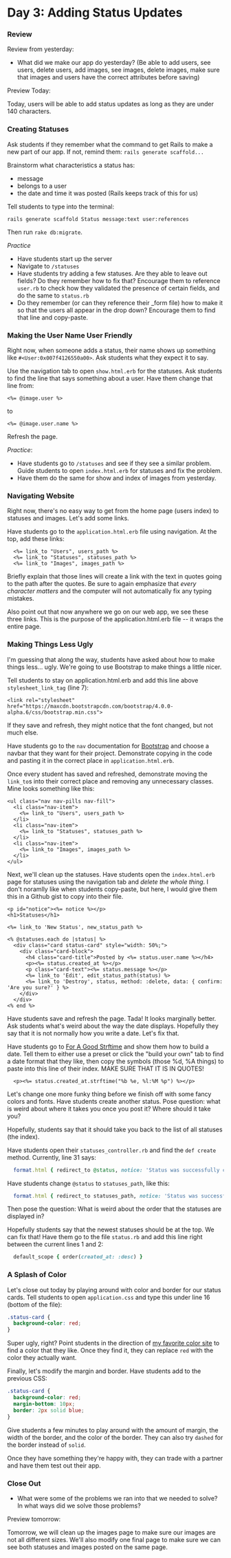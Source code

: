# Day 3: Adding Status Updates

### Review

Review from yesterday:

* What did we make our app do yesterday? (Be able to add users, see users, delete users, add images, see images, delete images, make sure that images and users have the correct attributes before saving)

Preview Today:

Today, users will be able to add status updates as long as they are under 140 characters. 

### Creating Statuses

Ask students if they remember what the command to get Rails to make a new part of our app. If not, remind them: `rails generate scaffold...`

Brainstorm what characteristics a status has:

* message
* belongs to a user
* the date and time it was posted (Rails keeps track of this for us)

Tell students to type into the terminal:

```
rails generate scaffold Status message:text user:references
```

Then run `rake db:migrate`. 

*Practice*

* Have students start up the server
* Navigate to `/statuses`
* Have students try adding a few statuses. Are they able to leave out fields? Do they remember how to fix that? Encourage them to reference `user.rb` to check how they validated the presence of certain fields, and do the same to `status.rb`
* Do they remember (or can they reference their _form file) how to make it so that the users all appear in the drop down? Encourage them to find that line and copy-paste. 

### Making the User Name User Friendly

Right now, when someone adds a status, their name shows up something like `#<User:0x007f4126550a00>`. Ask students what they expect it to say. 

Use the navigation tab to open `show.html.erb` for the statuses. Ask students to find the line that says something about a user. Have them change that line from:

```
<%= @image.user %>
```

to

```
<%= @image.user.name %>
```

Refresh the page. 

*Practice*:

* Have students go to `/statuses` and see if they see a similar problem. Guide students to open `index.html.erb` for statuses and fix the problem.
* Have them do the same for show and index of images from yesterday. 

### Navigating Website

Right now, there's no easy way to get from the home page (users index) to statuses and images. Let's add some links. 

Have students go to the `application.html.erb` file using navigation. At the top, add these links:

```
  <%= link_to "Users", users_path %>
  <%= link_to "Statuses", statuses_path %>
  <%= link_to "Images", images_path %>
```

Briefly explain that those lines will create a link with the text in quotes going to the path after the quotes. Be sure to again emphasize that *every character matters* and the computer will not automatically fix any typing mistakes. 

Also point out that now anywhere we go on our web app, we see these three links. This is the purpose of the application.html.erb file -- it wraps the entire page. 

### Making Things Less Ugly

I'm guessing that along the way, students have asked about how to make things less... ugly. We're going to use Bootstrap to make things a little nicer. 

Tell students to stay on application.html.erb and add this line above `stylesheet_link_tag` (line 7):

```
<link rel="stylesheet" href="https://maxcdn.bootstrapcdn.com/bootstrap/4.0.0-alpha.6/css/bootstrap.min.css">
```

If they save and refresh, they might notice that the font changed, but not much else. 

Have students go to the `nav` documentation for [Bootstrap](https://v4-alpha.getbootstrap.com/components/navs/) and choose a navbar that they want for their project. Demonstrate copying in the code and pasting it in the correct place in `application.html.erb`. 

Once every student has saved and refreshed, demonstrate moving the `link_to`s into their correct place and removing any unnecessary classes. Mine looks something like this:

```
<ul class="nav nav-pills nav-fill">
  <li class="nav-item">
    <%= link_to "Users", users_path %>
  </li>
  <li class="nav-item">
    <%= link_to "Statuses", statuses_path %>
  </li>
  <li class="nav-item">
    <%= link_to "Images", images_path %>
  </li>
</ul>
```

Next, we'll clean up the statuses. Have students open the `index.html.erb` page for statuses using the navigation tab and *delete the whole thing*. I don't noramlly like when students copy-paste, but here, I would give them this in a Github gist to copy into their file. 

```
<p id="notice"><%= notice %></p>
<h1>Statuses</h1>

<%= link_to 'New Status', new_status_path %>

<% @statuses.each do |status| %>
  <div class="card status-card" style="width: 50%;">
    <div class="card-block">
      <h4 class="card-title">Posted by <%= status.user.name %></h4>
      <p><%= status.created_at %></p>
      <p class="card-text"><%= status.message %></p>
      <%= link_to 'Edit', edit_status_path(status) %>
      <%= link_to 'Destroy', status, method: :delete, data: { confirm: 'Are you sure?' } %>
    </div>
  </div>
<% end %>
```

Have students save and refresh the page. Tada! It looks marginally better. Ask students what's weird about the way the date displays. Hopefully they say that it is not normally how you write a date. Let's fix that.

Have students go to [For A Good Strftime](http://www.foragoodstrftime.com/) and show them how to build a date. Tell them to either use a preset or click the "build your own" tab to find a date format that they like, then copy the symbols (those %d, %A things) to paste into this line of their index. MAKE SURE THAT IT IS IN QUOTES!

```
  <p><%= status.created_at.strftime("%b %e, %l:%M %p") %></p>
```

Let's change one more funky thing before we finish off with some fancy colors and fonts. Have students create another status. Pose question: what is weird about where it takes you once you post it? Where should it take you? 

Hopefully, students say that it should take you back to the list of all statuses (the index). 

Have students open their `statuses_controller.rb` and find the `def create` method. Currently, line 31 says:


```ruby
  format.html { redirect_to @status, notice: 'Status was successfully created.' }
```

Have students change `@status` to `statuses_path`, like this: 

```ruby
  format.html { redirect_to statuses_path, notice: 'Status was successfully created.' }
```

Then pose the question: What is weird about the order that the statuses are displayed in?

Hopefully students say that the newest statuses should be at the top. We can fix that! Have them go to the file `status.rb` and add this line right between the current lines 1 and 2: 

```ruby
  default_scope { order(created_at: :desc) } 
```

### A Splash of Color

Let's close out today by playing around with color and border for our status cards. Tell students to open `application.css` and type this under line 16 (bottom of the file):

```css
.status-card {
  background-color: red;
}
```

Super ugly, right? Point students in the direction of [my favorite color site](http://colours.neilorangepeel.com/) to find a color that they like. Once they find it, they can replace `red` with the color they actually want. 

Finally, let's modify the margin and border. Have students add to the previous CSS:

```css
.status-card {
  background-color: red;
  margin-bottom: 10px;
  border: 2px solid blue;
}
```

Give students a few minutes to play around with the amount of margin, the width of the border, and the color of the border. They can also try `dashed` for the border instead of `solid`. 

Once they have something they're happy with, they can trade with a partner and have them test out their app. 

### Close Out

* What were some of the problems we ran into that we needed to solve? In what ways did we solve those problems?

Preview tomorrow: 

Tomorrow, we will clean up the images page to make sure our images are not all different sizes. We'll also modify one final page to make sure we can see both statuses and images posted on the same page. 
